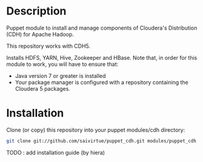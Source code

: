 # Description

Puppet module to install and manage components of Cloudera's Distribution (CDH) for Apache Hadoop.

This repository works with CDH5.

Installs HDFS, YARN, Hive, Zookeeper and HBase.
Note that, in order for this module to work, you will have to ensure
that:

- Java version 7 or greater is installed
- Your package manager is configured with a repository containing the
  Cloudera 5 packages.

# Installation

Clone (or copy) this repository into your puppet modules/cdh directory:
```bash
git clone git://github.com/saivirtue/puppet_cdh.git modules/puppet_cdh
```

TODO : add installation guide (by hiera)